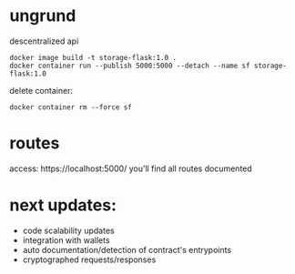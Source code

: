 # ungrund

descentralized api

```
docker image build -t storage-flask:1.0 .
docker container run --publish 5000:5000 --detach --name sf storage-flask:1.0
```

delete container:
```
docker container rm --force sf
```

# routes

access: https://localhost:5000/
you'll find all routes documented

# next updates:

- code scalability updates
- integration with wallets
- auto documentation/detection of contract's entrypoints
- cryptographed requests/responses 
